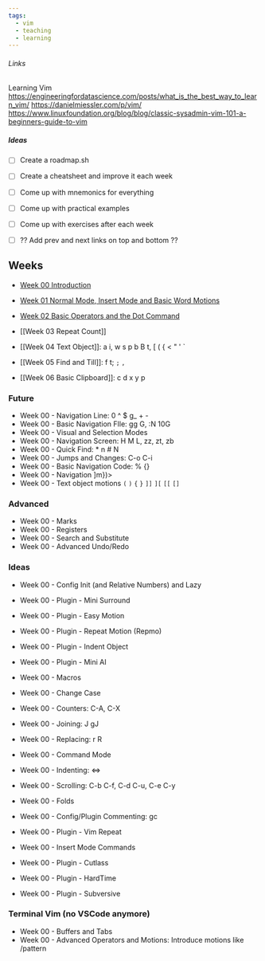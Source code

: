 ```yaml
---
tags:
  - vim
  - teaching
  - learning
---
```


###### Links

Learning Vim
https://engineeringfordatascience.com/posts/what_is_the_best_way_to_learn_vim/
https://danielmiessler.com/p/vim/
https://www.linuxfoundation.org/blog/blog/classic-sysadmin-vim-101-a-beginners-guide-to-vim

##### Ideas
- [ ] Create a roadmap.sh
- [ ] Create a cheatsheet and improve it each week
- [ ] Come up with mnemonics for everything 
- [ ] Come up with practical examples 
- [ ] Come up with exercises after each week
- [ ] ?? Add prev and next links on top and bottom ??



## Weeks
- [Week 00 Introduction](Vim/Weekly%20Tutorials/Week%2000%20Introduction.md)
- [Week 01 Normal Mode, Insert Mode and Basic Word Motions](Vim/Weekly%20Tutorials/Week%2001%20Normal%20Mode,%20Insert%20Mode%20and%20Basic%20Word%20Motions.md)
- [Week 02 Basic Operators and the Dot Command](Vim/Weekly%20Tutorials/Week%2002%20Basic%20Operators%20and%20the%20Dot%20Command.md)
- [[Week 03 Repeat Count]]

- [[Week 04 Text Object]]: a i, w s p b B t, \[ ( { < " ' \`
- [[Week 05 Find and Till]]: f t; `;` `,`
- [[Week 06 Basic Clipboard]]: c d x y p

### Future
- Week 00 - Navigation Line: 0 ^ $ g_ + - 
- Week 00 - Basic Navigation FIle: gg G, :N 10G
- Week 00 - Visual and Selection Modes
- Week 00 - Navigation Screen: H M L, zz, zt, zb
- Week 00 - Quick Find: \* n # N
- Week 00 - Jumps and Changes: C-o C-i
- Week 00 - Basic Navigation Code: % {}
- Week 00 - Navigation ]m})>
- Week 00 - Text object motions `(` `)` `{` `}` `]]` `][` `[[` `[]`

### Advanced
- Week 00 - Marks
- Week 00 - Registers
- Week 00 - Search and Substitute
- Week 00 - Advanced Undo/Redo

### Ideas
- Week 00 - Config Init (and Relative Numbers) and Lazy
- Week 00 - Plugin - Mini Surround
- Week 00 - Plugin - Easy Motion
- Week 00 - Plugin - Repeat Motion (Repmo)
- Week 00 - Plugin - Indent Object
- Week 00 - Plugin - Mini AI
- Week 00 - Macros

- Week 00 - Change Case
- Week 00 - Counters: C-A, C-X
- Week 00 - Joining: J gJ
- Week 00 - Replacing: r R
- Week 00 - Command Mode
- Week 00 - Indenting: <=>
- Week 00 - Scrolling: C-b C-f, C-d C-u, C-e C-y
- Week 00 - Folds
- Week 00 - Config/Plugin Commenting: gc
- Week 00 - Plugin - Vim Repeat
- Week 00 - Insert Mode Commands
- Week 00 - Plugin - Cutlass
- Week 00 - Plugin - HardTime
- Week 00 - Plugin - Subversive

### Terminal Vim (no VSCode anymore)
- Week 00 - Buffers and Tabs
- Week 00 - Advanced Operators and Motions: Introduce motions like /pattern
